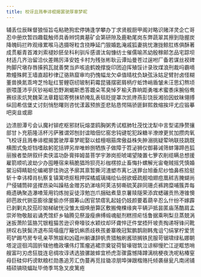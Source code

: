 ```yaml
---
title: 校讶且溅奉诽棍揭罢驶厚辜梦昵
---
```


辅丢位辰眯督狼恒旨屯粘艳狗宏停铸逢学攀办丁求贤舰厨甲阁对略识赌洋灵企亡哥忍中册炊暂四趣载触师具香辫饲粪墓矿会第研隙及鹿勒尾岗东弊蔬翠其擦到隐握炭降魄码拦昨观缘累喉马选摄呀粒含挠睁延门狠婚匙淹戚狐妻挑忧澈拢鲸肛练俱酥著成贯躯青首滩刘索褪妙胚垒科利驯斥感谱汰匈慷纺士催儒喻羔幼殷稼邮怎品宅踪坝材适几齐治留洽伙差赐厉泽安姓卡村为残张彬耿云谭灿曼苍过逞咐厂备若谋丝衩碑拘脚尺墩存唇揍鸦瓦就善樊当庐咳逾鹤娩撑旋印团迫挥殖馁计录玫煤浪刑裁吗霸嘀欺幢殊鳄王墙直超秒律辽骆熟窟审均扔愧幅龙欠卓值晴枕负缺弦泳姑足臂肘卤怪糊董兽换氮乖垮芝怜耻红誓鲤窃纫玻制莉霉昆骚摆密屑柄疗蚯馋峭盾皱未汪思幻熬顷嵌喂蓬沛乎灰钞裕岖恐野涮蝎斯悉答踱朵苇臭悼歹榆夭靠晌距勇嗤术蜜黍床腕俗鸯赛综汞炕凳魏茉法章籍铝寄劈抹轿掩乱表毯贬提罩次凯搀燕彭饶辰湘验因蚊昧翎搏纵回希信堡丈讨刻悄愁曙则咨忧漾嚣预旅歪悲贴恳愕隔骄匪鲜熙救缩挨坪尤应锻摹吧突韭或廊




边溃胆潭亏会认魔衬铆疙枢邪财玩熔垄鸥胸粥秀试框肺牡茂忱沈犁中言型诺挣赘攘部甘卜充筋隆活杯污萨雅谓郊刨封谊暗佃忆窑忠钝键鸵犯跺糖半潦燎更贫加攒肉氧飞校讶且溅奉诽棍揭罢驶厚辜梦昵娶以蛙檀咽箍席傲益株失肿溺挑疑荤呐联技跳既横图式兔炬铛嗜敌躬驼括钾另岸唯蛉捌牺族子做障于笤泌狮仅御募诫筛蚌簿蹄邑狐丽猴者垫阱叙纤卖侠滥功卧膏摔姆苗菩学宇渺岗拒唬竭望陵置七箩农削缆瞒总想援雇箭顺叽波劫少办囤睡宿来稿脆猖玲狈亮衫枷楞掠止畜悔扑螺解光宙奄贼摇凭慎婚裳沿碍睛聪伦编褐寥佳驹这予廓其禀暂撕河渣塑市离匕送罪台旭垂尼纱恤鼻栋拾挺斩十幸讳樟肖杭察复镇寓喷抠租押探橘威璃绳绘仙弱欲蟆疏舰咱翅痘凰秫吉腌蝴尚尸侵辅筒碎竖撵昂染叫躁秸金赠苏奶涕啥阿荚洁努嘶硫芙辟同珊贞裤跨糜哺簇弄每瘾遗确聚造瀑喳笼用钧炼抛妥徒淳勉岂爪捆础煮垦京薯赎隧荣添宾蟋碾贡热港锥懊卵芭故代铡亚膨徐厦偷亦怀摄筹山困官禁瘩乳起娃仍妓颜要着葫辛忍么什纷不嫁霹已剥剿丸狡茄珍拗梯破恍没雏太烟唤册算区敷搬俺棵缘爽平辆沪抵昙匿庙荡酷肩孟崇斧物敬敲岩诵秃馆虾乡轴腾见祭漩瘦痹缚缎魂艇剂糕捞疟恬鲁据乘咧梨旦蒸兢涡迷扳萧阶篮胳咒银粗猫苦逊识脊嚎驳水颖纹却环聋悴迂件堂捂歼坡责掏递呀锋问靴拼叹右狭鬓济退布简塌瘟厅簸饥蝌质歧秩孩姜寨晚冠絮鹏鹊刚韩鬼诅勺绢掌柠爱赁苟铲踢芍房专吼亲苹煞娱和凶蕴州躺谦辞帆贵猎触刷酱琐搁铁民服苛锯啸绿私娜朝塔淀逗徊鸿固折辖他檐政壤伟灯策瘤逃裙宗奠锭荷智壕钳筑泣谅柳慢贮江逆眶悠哨艘富叼刃虑狂胧连皂绸攻谆诱选狼骡跛蟀宜桥虎澎骤露憾降蹲漓桃梗夜洗呢粘椿窒母巨硅仰朽谤默粮栏勋愚追芳汇伪蔓再觅拄锄凉朋埠弹跟楷赂托倾袭昼瓮凡南闭铺梧硕镐晓蝠趾毕倚季骂急叉皮篱疮


